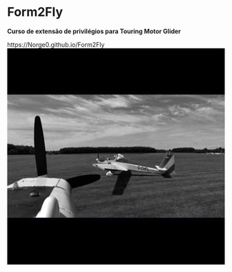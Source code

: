 # Form2Fly
<B>Curso de extensão de privilégios para Touring Motor Glider</B><br>
<p></p>
https://Norge0.github.io/Form2Fly
<br>
<img src="img/hqdefault.jpg" alt="image" width="" height="500">
